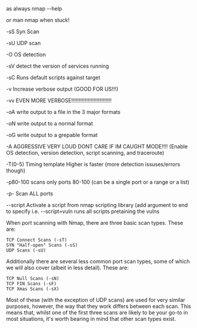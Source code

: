 as always nmap --help

or man nmap when stuck!


-sS   Syn Scan

-sU  UDP scan

-O   OS detection

-sV  detect the version of services running

-sC  Runs default scripts against target

-v  Increase verbose output (GOOD FOR US!!!)

-vv  EVEN MORE VERBOSE!!!!!!!!!!!!!!!!!!!!!!!!!!!

-oA <basename>  write output to a file in the 3 major formats

-oN <file>  write output to a normal format

-oG <file> write output to a grepable format

-A  AGGRESSIVE VERY LOUD DONT CARE IF IM CAUGHT MODE!!!! (Enable OS detection, version detection, script scanning, and traceroute)

-T(0-5)   Timing template  Higher is faster (more detection issuses/errors though)

-p80-100   scans only ports 80-100 (can be a single port or a range or a list)

-p-  Scan ALL ports

--script  Activate a script from nmap scripting library  (add argument to end to specify i.e.
				 --script=vuln  runs all scripts pretaining the vulns


				
When port scanning with Nmap, there are three basic scan types. These are:

    TCP Connect Scans (-sT)
    SYN "Half-open" Scans (-sS)
    UDP Scans (-sU)

Additionally there are several less common port scan types, some of which we will also cover (albeit in less detail). These are:

    TCP Null Scans (-sN)
    TCP FIN Scans (-sF)
    TCP Xmas Scans (-sX)

Most of these (with the exception of UDP scans) are used for very similar purposes, however, the way that they work differs between each scan. This means that, whilst one of the first three scans are likely to be your go-to in most situations, it's worth bearing in mind that other scan types exist.


